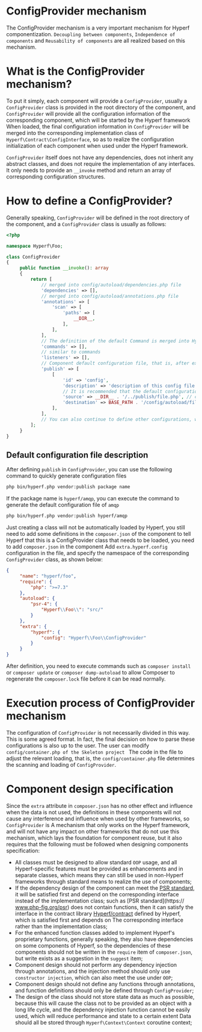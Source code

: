 # ConfigProvider mechanism

The ConfigProvider mechanism is a very important mechanism for Hyperf componentization. `Decoupling between components`, `Independence of components` and `Reusability of components` are all realized based on this mechanism.

# What is the ConfigProvider mechanism?

To put it simply, each component will provide a `ConfigProvider`, usually a `ConfigProvider` class is provided in the root directory of the component, and `ConfigProvider` will provide all the configuration information of the corresponding component, which will be started by the Hyperf framework When loaded, the final configuration information in `ConfigProvider` will be merged into the corresponding implementation class of `Hyperf\Contract\ConfigInterface`, so as to realize the configuration initialization of each component when used under the Hyperf framework.

`ConfigProvider` itself does not have any dependencies, does not inherit any abstract classes, and does not require the implementation of any interfaces. It only needs to provide an `__invoke` method and return an array of corresponding configuration structures.

# How to define a ConfigProvider?

Generally speaking, `ConfigProvider` will be defined in the root directory of the component, and a `ConfigProvider` class is usually as follows:

```php
<?php

namespace Hyperf\Foo;

class ConfigProvider
{
     public function __invoke(): array
     {
         return [
             // merged into config/autoload/dependencies.php file
             'dependencies' => [],
             // merged into config/autoload/annotations.php file
             'annotations' => [
                 'scan' => [
                     'paths' => [
                         __DIR__,
                     ],
                 ],
             ],
             // The definition of the default Command is merged into Hyperf\Contract\ConfigInterface, another way to understand it is corresponding to config/autoload/commands.php
             'commands' => [],
             // similar to commands
             'listeners' => [],
             // Component default configuration file, that is, after executing the command, the file corresponding to source will be copied to the file corresponding to destination
             'publish' => [
                 [
                     'id' => 'config',
                     'description' => 'description of this config file.', // description
                     // It is recommended that the default configuration be placed in the publish folder, and the file name is the same as the component name
                     'source' => __DIR__ . '/../publish/file.php', // corresponding configuration file path
                     'destination' => BASE_PATH . '/config/autoload/file.php', // copy as the file under this path
                 ],
             ],
             // You can also continue to define other configurations, which will eventually be merged into the configuration storage corresponding to ConfigInterface
         ];
     }
}
```

## Default configuration file description

After defining `publish` in `ConfigProvider`, you can use the following command to quickly generate configuration files

```bash
php bin/hyperf.php vendor:publish package name
```

If the package name is `hyperf/amqp`, you can execute the command to generate the default configuration file of `amqp`
```bash
php bin/hyperf.php vendor:publish hyperf/amqp
```

Just creating a class will not be automatically loaded by Hyperf, you still need to add some definitions in the `composer.json` of the component to tell Hyperf that this is a ConfigProvider class that needs to be loaded, you need to add `composer.json` in the component Add `extra.hyperf.config` configuration in the file, and specify the namespace of the corresponding `ConfigProvider` class, as shown below:

```json
{
     "name": "hyperf/foo",
     "require": {
         "php": ">=7.3"
     },
     "autoload": {
         "psr-4": {
             "Hyperf\\Foo\\": "src/"
         }
     },
     "extra": {
         "hyperf": {
             "config": "Hyperf\\Foo\\ConfigProvider"
         }
     }
}
```

After definition, you need to execute commands such as `composer install` or `composer update` or `composer dump-autoload` to allow Composer to regenerate the `composer.lock` file before it can be read normally.

# Execution process of ConfigProvider mechanism

The configuration of `ConfigProvider` is not necessarily divided in this way. This is some agreed format. In fact, the final decision on how to parse these configurations is also up to the user. The user can modify `config/container.php of the Skeleton project ` The code in the file to adjust the relevant loading, that is, the `config/container.php` file determines the scanning and loading of `ConfigProvider`.

# Component design specification

Since the `extra` attribute in `composer.json` has no other effect and influence when the data is not used, the definitions in these components will not cause any interference and influence when used by other frameworks, so `ConfigProvider` is A mechanism that only works on the Hyperf framework, and will not have any impact on other frameworks that do not use this mechanism, which lays the foundation for component reuse, but it also requires that the following must be followed when designing components specification:

- All classes must be designed to allow standard `OOP` usage, and all Hyperf-specific features must be provided as enhancements and in separate classes, which means they can still be used in non-Hyperf frameworks through standard means to realize the use of components;
- If the dependency design of the component can meet the [PSR standard](https://www.php-fig.org/psr), it will be satisfied first and depend on the corresponding interface instead of the implementation class; such as [PSR standard](https:// www.php-fig.org/psr) does not contain functions, then it can satisfy the interface in the contract library [Hyperf/contract](https://github.com/hyperf/contract) defined by Hyperf, which is satisfied first and depends on The corresponding interface rather than the implementation class;
- For the enhanced function classes added to implement Hyperf's proprietary functions, generally speaking, they also have dependencies on some components of Hyperf, so the dependencies of these components should not be written in the `require` item of `composer.json`, but write exists as a suggestion in the `suggest` item;
- Component design should not perform any dependency injection through annotations, and the injection method should only use `constructor injection`, which can also meet the use under `OOP`;
- Component design should not define any functions through annotations, and function definitions should only be defined through `ConfigProvider`;
- The design of the class should not store state data as much as possible, because this will cause the class not to be provided as an object with a long life cycle, and the dependency injection function cannot be easily used, which will reduce performance and state to a certain extent Data should all be stored through `Hyperf\Context\Context` coroutine context;
